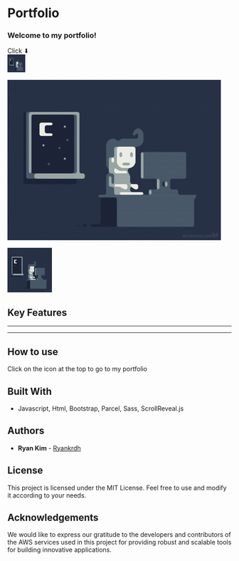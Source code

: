 # Portfolio

### Welcome to my portfolio!

Click ⬇</br>
<img src="src/assets/programmer1.gif" width="40" height="40" />

[![Click to Play GIF](src/assets/programmer1.gif)](src/assets/programmer1.gif)

<a href="ryankrdh.surge.sh"><img src="src/assets/programmer1.gif" width="100" height="100"></a>

## Key Features

---

---

## How to use

Click on the icon at the top to go to my portfolio

## Built With

- Javascript, Html, Bootstrap, Parcel, Sass, ScrollReveal.js

## Authors

- **Ryan Kim** - [Ryankrdh](https://github.com/ryankrdh)

## License

This project is licensed under the MIT License. Feel free to use and modify it according to your needs.

## Acknowledgements

We would like to express our gratitude to the developers and contributors of the AWS services used in this project for providing robust and scalable tools for building innovative applications.
